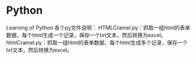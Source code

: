 # Python
Learning of Python
 各个py文件说明：
 HTMLCramel.py：抓取一组html的表单数据，每个html生成一个记录，保存一个txt文本，然后转换为excel。
 htmlCramel.py：抓取一组html的表单数据，每个html生成多个记录，保存一个txt文本，然后转换为excel。

